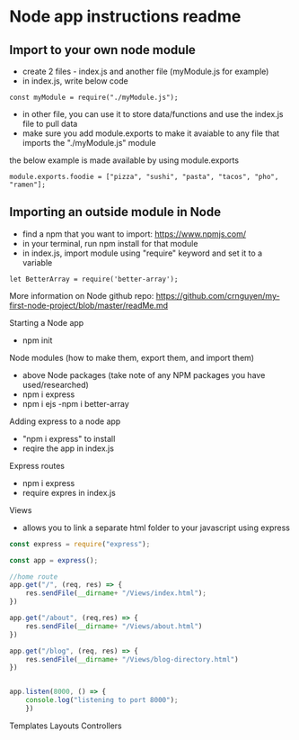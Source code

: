 # Node app instructions readme

## Import to your own node module
- create 2 files - index.js and another file (myModule.js for example)
- in index.js, write below code
```node
const myModule = require("./myModule.js");
```
- in other file, you can use it to store data/functions and use the index.js file to pull data
- make sure you add module.exports to make it avaiable to any file that imports the "./myModule.js" module

the below example is made available by using module.exports
```node
module.exports.foodie = ["pizza", "sushi", "pasta", "tacos", "pho", "ramen"];
```

## Importing an outside module in Node
- find a npm that you want to import: https://www.npmjs.com/
- in your terminal, run npm install for that module 
- in index.js, import module using "require" keyword and set it to a variable
```node
let BetterArray = require('better-array');
```
More information on Node
github repo: https://github.com/crnguyen/my-first-node-project/blob/master/readMe.md


Starting a Node app
- npm init

Node modules (how to make them, export them, and import them)
- above
Node packages (take note of any NPM packages you have used/researched)
- npm i express
- npm i ejs
-npm i better-array

Adding express to a node app
- "npm i express" to install
- reqire the app in index.js

Express routes
- npm i express
- require expres in index.js

Views
- allows you to link a separate html folder to your javascript using express
```javascript
const express = require("express");

const app = express();

//home route
app.get("/", (req, res) => {
    res.sendFile(__dirname+ "/Views/index.html");
})

app.get("/about", (req,res) => {
    res.sendFile(__dirname+ "/Views/about.html")
})

app.get("/blog", (req, res) => {
    res.sendFile(__dirname+ "/Views/blog-directory.html")
})


app.listen(8000, () => {
    console.log("listening to port 8000");
    })
```
Templates
Layouts
Controllers
